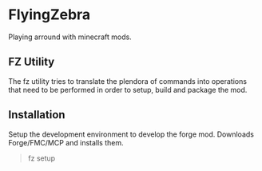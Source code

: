 FlyingZebra
===========

Playing arround with minecraft mods.


FZ Utility
----------

The fz utility tries to translate the plendora of commands into operations that need to be performed in order to setup, build and package the mod.


Installation
------------

Setup the development environment to develop the forge mod. Downloads Forge/FMC/MCP and installs them.

>fz setup

